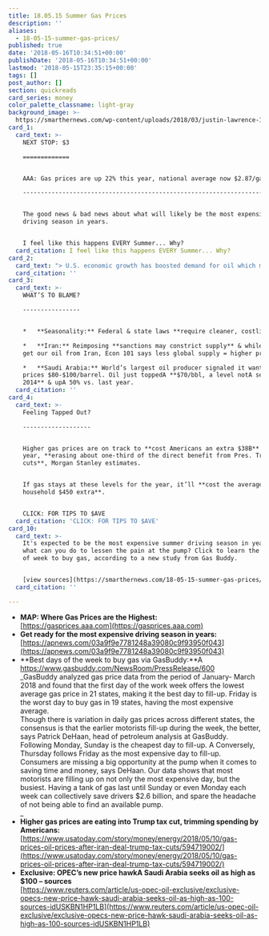 ```yaml
---
title: 18.05.15 Summer Gas Prices
description: ''
aliases:
  - 18-05-15-summer-gas-prices/
published: true
date: '2018-05-16T10:34:51+00:00'
publishDate: '2018-05-16T10:34:51+00:00'
lastmod: '2018-05-15T23:35:15+00:00'
tags: []
post_author: []
section: quickreads
card_series: money
color_palette_classname: light-gray
background_image: >-
  https://smarthernews.com/wp-content/uploads/2018/03/justin-lawrence-154064-unsplash-scaled.jpg
card_1:
  card_text: >-
    NEXT STOP: $3

    =============


    AAA: Gas prices are up 22% this year, national average now $2.87/gal.

    ---------------------------------------------------------------------


    The good news & bad news about what will likely be the most expensive
    driving season in years.


    I feel like this happens EVERY Summer... Why?
  card_citation: I feel like this happens EVERY Summer... Why?
card_2:
  card_text: "> U.S. economic growth has boosted demand for oil which means most consumers should be able to afford to pay more at the pump, BUT wildcards in oil-producing areas may mean higher prices ahead.\n> \n> _**‘Three dollars is like a small fence. You can get through it, you can get over it. But $4 is like the electric fence in Jurassic Park. There’s no getting over that.’**_\n> \n> Patrick DeHaan, GasBuddy analyst"
  card_citation: ''
card_3:
  card_text: >-
    WHAT’S TO BLAME?

    ----------------


    *   **Seasonality:** Federal & state laws **require cleaner, costlier gas.**

    *   **Iran:** Reimposing **sanctions may constrict supply** & while we don’t
    get our oil from Iran, Econ 101 says less global supply = higher prices.

    *   **Saudi Arabia:** World’s largest oil producer signaled it wants oil
    prices $80-$100/barrel. Oil just toppedA **$70/bbl, a level notA seen since
    2014** & upA 50% vs. last year.
  card_citation: ''
card_4:
  card_text: >-
    Feeling Tapped Out?

    -------------------


    Higher gas prices are on track to **cost Americans an extra $38B** this
    year, **erasing about one-third of the direct benefit from Pres. Trump’s tax
    cuts**, Morgan Stanley estimates.


    If gas stays at these levels for the year, it’ll **cost the average American
    household $450 extra**.


    CLICK: FOR TIPS TO $AVE
  card_citation: 'CLICK: FOR TIPS TO $AVE'
card_10:
  card_text: >-
    It's expected to be the most expensive summer driving season in years --A so
    what can you do to lessen the pain at the pump? Click to learn the best days
    of week to buy gas, according to a new study from Gas Buddy.


    [view sources](https://smarthernews.com/18-05-15-summer-gas-prices/)
  card_citation: ''

---
```

*   **MAP: Where Gas Prices are the Highest:**  
    [https://gasprices.aaa.com](https://gasprices.aaa.com)
*   **Get ready for the most expensive driving season in years:** [https://apnews.com/03a9f9e7781248a39080c9f93950f043](https://apnews.com/03a9f9e7781248a39080c9f93950f043)
*   **Best days of the week to buy gas via GasBuddy:**A [https://www.gasbuddy.com/NewsRoom/PressRelease/600  
    ](https://www.gasbuddy.com/NewsRoom/PressRelease/600)_GasBuddy analyzed gas price data from the period of January- March 2018 and found that the first day of the work week offers the lowest average gas price in 21 states, making it the best day to fill-up. Friday is the worst day to buy gas in 19 states, having the most expensive average.  
    Though there is variation in daily gas prices across different states, the consensus is that the earlier motorists fill-up during the week, the better, says Patrick DeHaan, head of petroleum analysis at GasBuddy. Following Monday, Sunday is the cheapest day to fill-up. A Conversely, Thursday follows Friday as the most expensive day to fill-up.  
    Consumers are missing a big opportunity at the pump when it comes to saving time and money, says DeHaan. Our data shows that most motorists are filling up on not only the most expensive day, but the busiest. Having a tank of gas last until Sunday or even Monday each week can collectively save drivers $2.6 billion, and spare the headache of not being able to find an available pump.  
    _
*   **Higher gas prices are eating into Trump tax cut, trimming spending by Americans:** [https://www.usatoday.com/story/money/energy/2018/05/10/gas-prices-oil-prices-after-iran-deal-trump-tax-cuts/594719002/](https://www.usatoday.com/story/money/energy/2018/05/10/gas-prices-oil-prices-after-iran-deal-trump-tax-cuts/594719002/)
*   **Exclusive: OPEC’s new price hawkA Saudi Arabia seeks oil as high as $100 – sources**  
    [https://www.reuters.com/article/us-opec-oil-exclusive/exclusive-opecs-new-price-hawk-saudi-arabia-seeks-oil-as-high-as-100-sources-idUSKBN1HP1LB](https://www.reuters.com/article/us-opec-oil-exclusive/exclusive-opecs-new-price-hawk-saudi-arabia-seeks-oil-as-high-as-100-sources-idUSKBN1HP1LB)